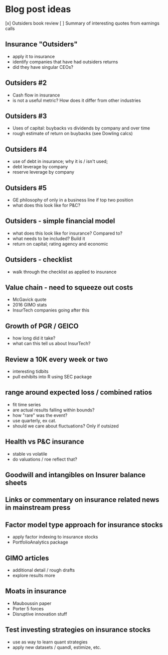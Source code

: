 # Blog post ideas

[x] Outsiders book review
[ ] Summary of interesting quotes from earnings calls

## Insurance "Outsiders"
- apply it to insurance
- identify companies that have had outsiders returns
- did they have singular CEOs?

## Outsiders #2
- Cash flow in insurance
- is not a useful metric? How does it differ from other industries

## Outsiders #3
- Uses of capital: buybacks vs dividends by company and over time
- rough estimate of return on buybacks (see Dowling calcs)

## Outsiders #4
- use of debt in insurance; why it is / isn't used;
- debt leverage by company
- reserve leverage by company

## Outsiders #5
- GE philosophy of only in a business line if top two position
- what does this look like for P&C?

## Outsiders - simple financial model
- what does this look like for insurance? Compared to?
- what needs to be included? Build it
- return on capital; rating agency and economic

## Outsiders - checklist
- walk through the checklist as applied to insurance

## Value chain - need to squeeze out costs
- McGavick quote
- 2016 GIMO stats
- InsurTech companies going after this

## Growth of PGR / GEICO
- how long did it take?
- what can this tell us about InsurTech?

## Review a 10K every week or two
- interesting tidbits
- pull exhibits into R using SEC package

## range around expected loss / combined ratios
- fit time series
- are actual results falling within bounds?
- how "rare" was the event?
- use quarterly, ex cat.
- should we care about fluctuations? Only if outsized

## Health vs P&C insurance
- stable vs volatile
- do valuations / roe reflect that?

## Goodwill and intangibles on Insurer balance sheets

## Links or commentary on insurance related news in mainstream press

## Factor model type approach for insurance stocks
- apply factor indexing to insurance stocks
- PortfolioAnalytics package

## GIMO articles
- additional detail / rough drafts
- explore results more

## Moats in insurance
- Mauboussin paper
- Porter 5 forces
- Disruptive innovation stuff

## Test investing strategies on insurance stocks
- use as way to learn quant strategies
- apply new datasets / quandl, estimize, etc.
